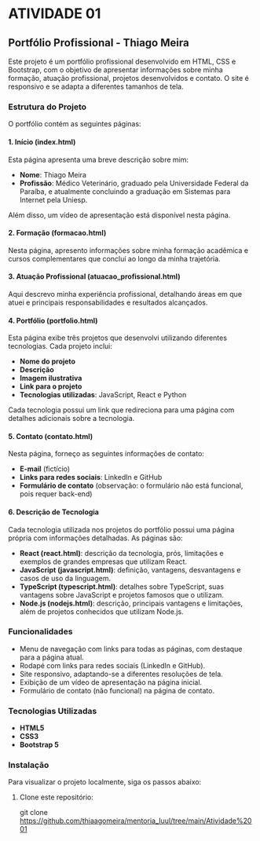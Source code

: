 # ATIVIDADE 01

## Portfólio Profissional - Thiago Meira

Este projeto é um portfólio profissional desenvolvido em HTML, CSS e Bootstrap, com o objetivo de apresentar informações sobre minha formação, atuação profissional, projetos desenvolvidos e contato. O site é responsivo e se adapta a diferentes tamanhos de tela.

### Estrutura do Projeto

O portfólio contém as seguintes páginas:

#### 1. **Início (index.html)**

Esta página apresenta uma breve descrição sobre mim:

- **Nome**: Thiago Meira
- **Profissão**: Médico Veterinário, graduado pela Universidade Federal da Paraíba, e atualmente concluindo a graduação em Sistemas para Internet pela Uniesp.

Além disso, um vídeo de apresentação está disponível nesta página.

#### 2. **Formação (formacao.html)**

Nesta página, apresento informações sobre minha formação acadêmica e cursos complementares que concluí ao longo da minha trajetória.

#### 3. **Atuação Profissional (atuacao_profissional.html)**

Aqui descrevo minha experiência profissional, detalhando áreas em que atuei e principais responsabilidades e resultados alcançados.

#### 4. **Portfólio (portfolio.html)**

Esta página exibe três projetos que desenvolvi utilizando diferentes tecnologias. Cada projeto inclui:

- **Nome do projeto**
- **Descrição**
- **Imagem ilustrativa**
- **Link para o projeto**
- **Tecnologias utilizadas**: JavaScript, React e Python

Cada tecnologia possui um link que redireciona para uma página com detalhes adicionais sobre a tecnologia.

#### 5. **Contato (contato.html)**

Nesta página, forneço as seguintes informações de contato:

- **E-mail** (fictício)
- **Links para redes sociais**: LinkedIn e GitHub
- **Formulário de contato** (observação: o formulário não está funcional, pois requer back-end)

#### 6. **Descrição de Tecnologia**

Cada tecnologia utilizada nos projetos do portfólio possui uma página própria com informações detalhadas. As páginas são:

- **React (react.html)**: descrição da tecnologia, prós, limitações e exemplos de grandes empresas que utilizam React.
- **JavaScript (javascript.html)**: definição, vantagens, desvantagens e casos de uso da linguagem.
- **TypeScript (typescript.html)**: detalhes sobre TypeScript, suas vantagens sobre JavaScript e projetos famosos que o utilizam.
- **Node.js (nodejs.html)**: descrição, principais vantagens e limitações, além de projetos conhecidos que utilizam Node.js.

### Funcionalidades

- Menu de navegação com links para todas as páginas, com destaque para a página atual.
- Rodapé com links para redes sociais (LinkedIn e GitHub).
- Site responsivo, adaptando-se a diferentes resoluções de tela.
- Exibição de um vídeo de apresentação na página inicial.
- Formulário de contato (não funcional) na página de contato.

### Tecnologias Utilizadas

- **HTML5**
- **CSS3**
- **Bootstrap 5**

### Instalação

Para visualizar o projeto localmente, siga os passos abaixo:

1. Clone este repositório:
  
   git clone https://github.com/thiaagomeira/mentoria_Iuul/tree/main/Atividade%2001

